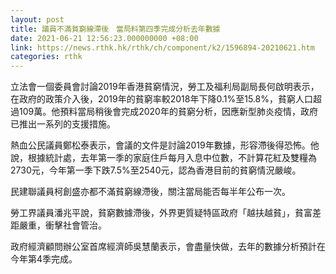 ```yaml
---
layout: post
title: 議員不滿貧窮線滯後　當局料第四季完成分析去年數據
date: 2021-06-21 12:56:23.000000000 +08:00
link: https://news.rthk.hk/rthk/ch/component/k2/1596894-20210621.htm
categories: rthk
---
```


立法會一個委員會討論2019年香港貧窮情況，勞工及福利局副局長何啟明表示，在政府的政策介入後，2019年的貧窮率較2018年下降0.1%至15.8%，貧窮人口超過109萬。他預料當局稍後會完成2020年的貧窮分析，因應新型肺炎疫情，政府已推出一系列的支援措施。

熱血公民議員鄭松泰表示，會議的文件是討論2019年數據，形容滯後得恐怖。他說，根據統計處，去年第一季的家庭住戶每月入息中位數，不計算花紅及雙糧為2730元，今年第一季下跌7.5%至2540元，認為香港目前的貧窮情況嚴峻。

民建聯議員柯創盛亦都不滿貧窮線滯後，關注當局能否每半年公布一次。

勞工界議員潘兆平說，貧窮數據滯後，外界更質疑特區政府「越扶越貧」，貧富差距嚴重，衝擊社會管治。

政府經濟顧問辦公室首席經濟師吳慧蘭表示，會盡量快做，去年的數據分析預計在今年第4季完成。
